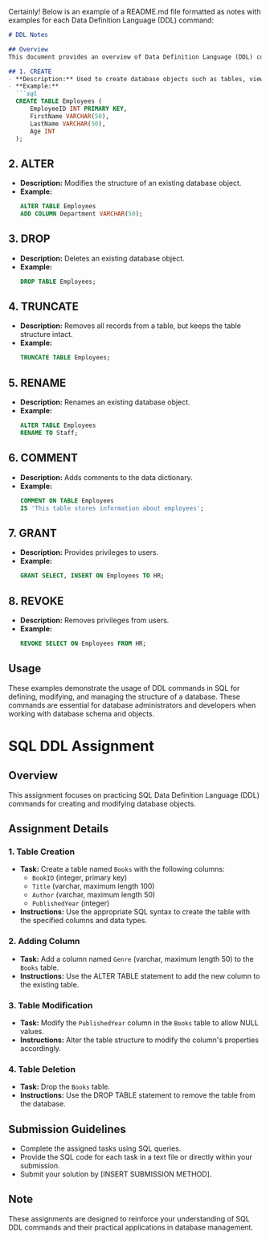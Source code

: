 Certainly! Below is an example of a README.md file formatted as notes with examples for each Data Definition Language (DDL) command:

```markdown
# DDL Notes

## Overview
This document provides an overview of Data Definition Language (DDL) commands in SQL along with examples for each command.

## 1. CREATE
- **Description:** Used to create database objects such as tables, views, indexes, etc.
- **Example:**
  ```sql
  CREATE TABLE Employees (
      EmployeeID INT PRIMARY KEY,
      FirstName VARCHAR(50),
      LastName VARCHAR(50),
      Age INT
  );
  ```

## 2. ALTER
- **Description:** Modifies the structure of an existing database object.
- **Example:**
  ```sql
  ALTER TABLE Employees
  ADD COLUMN Department VARCHAR(50);
  ```

## 3. DROP
- **Description:** Deletes an existing database object.
- **Example:**
  ```sql
  DROP TABLE Employees;
  ```

## 4. TRUNCATE
- **Description:** Removes all records from a table, but keeps the table structure intact.
- **Example:**
  ```sql
  TRUNCATE TABLE Employees;
  ```

## 5. RENAME
- **Description:** Renames an existing database object.
- **Example:**
  ```sql
  ALTER TABLE Employees
  RENAME TO Staff;
  ```

## 6. COMMENT
- **Description:** Adds comments to the data dictionary.
- **Example:**
  ```sql
  COMMENT ON TABLE Employees
  IS 'This table stores information about employees';
  ```

## 7. GRANT
- **Description:** Provides privileges to users.
- **Example:**
  ```sql
  GRANT SELECT, INSERT ON Employees TO HR;
  ```

## 8. REVOKE
- **Description:** Removes privileges from users.
- **Example:**
  ```sql
  REVOKE SELECT ON Employees FROM HR;
  ```

## Usage
These examples demonstrate the usage of DDL commands in SQL for defining, modifying, and managing the structure of a database. These commands are essential for database administrators and developers when working with database schema and objects.




# SQL DDL Assignment

## Overview
This assignment focuses on practicing SQL Data Definition Language (DDL) commands for creating and modifying database objects.

## Assignment Details

### 1. Table Creation
- **Task:** Create a table named `Books` with the following columns:
  - `BookID` (integer, primary key)
  - `Title` (varchar, maximum length 100)
  - `Author` (varchar, maximum length 50)
  - `PublishedYear` (integer)
- **Instructions:** Use the appropriate SQL syntax to create the table with the specified columns and data types.

### 2. Adding Column
- **Task:** Add a column named `Genre` (varchar, maximum length 50) to the `Books` table.
- **Instructions:** Use the ALTER TABLE statement to add the new column to the existing table.

### 3. Table Modification
- **Task:** Modify the `PublishedYear` column in the `Books` table to allow NULL values.
- **Instructions:** Alter the table structure to modify the column's properties accordingly.

### 4. Table Deletion
- **Task:** Drop the `Books` table.
- **Instructions:** Use the DROP TABLE statement to remove the table from the database.

## Submission Guidelines
- Complete the assigned tasks using SQL queries.
- Provide the SQL code for each task in a text file or directly within your submission.
- Submit your solution by [INSERT SUBMISSION METHOD].

## Note
These assignments are designed to reinforce your understanding of SQL DDL commands and their practical applications in database management.
